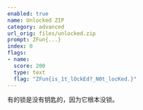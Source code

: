 ```yaml
---
enabled: true
name: Unlocked ZIP
category: advanced
url_orig: files/unlocked.zip
prompt: ZFun{...}
index: 0
flags:
- name: 
  score: 200
  type: text
  flag: "ZFun{is_1t_lOckEd?_N0t_locKed.}"
---
```


有的锁是没有钥匙的，因为它根本没锁。
